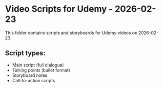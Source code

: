 # Video Scripts for Udemy - 2026-02-23

This folder contains scripts and storyboards for Udemy videos on 2026-02-23.

## Script types:
- Main script (full dialogue)
- Talking points (bullet format)
- Storyboard notes
- Call-to-action scripts
